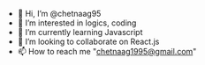 - 👋 Hi, I’m @chetnaag95
- 👀 I’m interested in logics, coding
- 🌱 I’m currently learning Javascript
- 💞️ I’m looking to collaborate on React.js
- 📫 How to reach me "chetnaag1995@gmail.com"

<!---
chetnaag95/chetnaag95 is a ✨ special ✨ repository because its `README.md` (this file) appears on your GitHub profile.
You can click the Preview link to take a look at your changes.
--->
